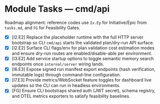 # Module Tasks — cmd/api

Roadmap alignment: reference codes use `Ix.Ey` for Initiative/Epic from `tasks.md`, and `FG` for Feasibility Gates.

- [x] [I2.E2] Replace the placeholder runtime with the full HTTP server bootstrap so CLI `cmd/api` starts the validated plan/dry-run API surface.
- [x] [I2.E2] Surface CLI flags/env for plan validation cost estimation modes and ensure dry-run routes are enabled/disable-able per environment.
- [x] [I3.E2] Add service startup options to toggle semantic memory search endpoints once `internal/server` wiring lands.
- [x] [I6.E3] Expose signed run manifest export endpoints (hash verification, immutable logs) through command-line configuration.
- [x] [I7.E3] Provide metrics/WebSocket feature toggles for dashboard live updates so the CLI can run in headless environments.
- [x] [FG] Ensure CLI bootstraps shared auth (JWT secret), schema registry, and OTEL metrics exporters to satisfy feasibility baselines.
